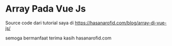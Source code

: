 # Array Pada Vue Js
Source code dari tutorial saya di https://hasanarofid.com/blog/array-di-vue-js/

semoga bermanfaat
terima kasih
hasanarofid.com
